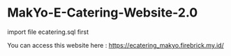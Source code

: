 # MakYo-E-Catering-Website-2.0

import file ecatering.sql first

You can access this website here :
https://ecatering_makyo.firebrick.my.id/

